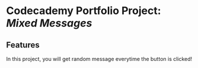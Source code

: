 # Codecademy Portfolio Project: *Mixed Messages*

## Features
In this project, you will get random message everytime the button is clicked!